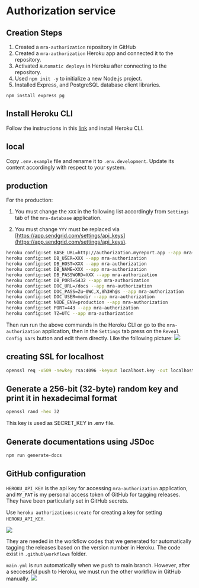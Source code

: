 # Authorization service

## Creation Steps
1. Created a `mra-authorization` repository in GitHub
2. Created a `mra-authorization` Heroku app and connected it to the repository.
3. Activated `Automatic deploys` in Heroku after connecting to the repository.
4. Used `npm init -y` to initialize a new Node.js project.
5. Installed Express, and PostgreSQL database client libraries.
```
npm install express pg
```

## Install Heroku CLI
Follow the instructions in this [link](https://devcenter.heroku.com/articles/heroku-cli#verify-your-installation) and install Heroku CLI. 

## local
Copy `.env.example` file and rename it to `.env.development`.
Update its content accordingly with respect to your system. 

## production

For the production: 
1. You must change the `XXX` in the following list accordingly from `Settings` tab of the `mra-database` application. 

2. You must change `YYY` must be replaced via [https://app.sendgrid.com/settings/api_keys](https://app.sendgrid.com/settings/api_keys).

```bash
heroku config:set BASE_URL=http://authorization.myreport.app --app mra-authorization
heroku config:set DB_USER=XXX --app mra-authorization
heroku config:set DB_HOST=XXX --app mra-authorization
heroku config:set DB_NAME=XXX --app mra-authorization
heroku config:set DB_PASSWORD=XXX --app mra-authorization
heroku config:set DB_PORT=5432 --app mra-authorization
heroku config:set DOC_URL=/docs --app mra-authorization
heroku config:set DOC_PASS=Zu~0WC,X,8h3Hh@s --app mra-authorization
heroku config:set DOC_USER=modir --app mra-authorization
heroku config:set NODE_ENV=production --app mra-authorization
heroku config:set PORT=443 --app mra-authorization
heroku config:set TZ=UTC --app mra-authorization
```

Then run run the above commands in the Heroku CLI or go to the `mra-authorization` application, then in the `Settings` tab press on the `Reveal Config Vars` button and edit them directly. Like the following picture:
![](./images/figure3.png)


## creating SSL for localhost

```bash
openssl req -x509 -newkey rsa:4096 -keyout localhost.key -out localhost.crt -days 365 -nodes -subj "/CN=localhost"
```

## Generate a 256-bit (32-byte) random key and print it in hexadecimal format
```bash 
openssl rand -hex 32
```
This key is used as SECRET_KEY in .env file. 

## Generate documentations using JSDoc
```bash
npm run generate-docs
```

## GitHub configuration
`HEROKU_API_KEY` is the api key for accessing `mra-authorization` application, and `MY_PAT` is my personal access token of GitHub for tagging releases. They have been particularly set in GitHub secrets.

Use `heroku authorizations:create` for creating a key for setting `HEROKU_API_KEY`.

![](./images/figure4.png)

They are needed in the workflow codes that we generated for automatically tagging the releases based on the version number in Heroku. The code exist in `.github\workflows` folder. 

`main.yml` is run automatically when we push to main branch. However, after a seccessful push to Heroku, we must run the other workflow in GitHub manually. 
![](./images/figure5.png)